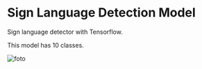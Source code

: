 # Sign Language Detection Model

Sign language detector with Tensorflow.

This model has 10 classes.

![foto](https://user-images.githubusercontent.com/54486031/119401113-bbd79d00-bce3-11eb-8eff-4ff9163efaa7.png)

